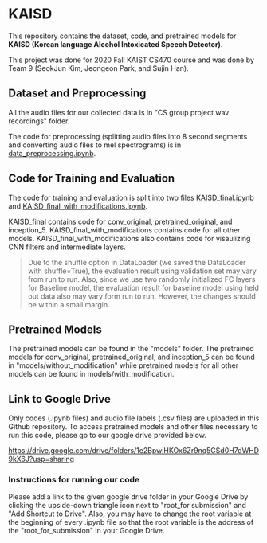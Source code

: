 # KAISD
This repository contains the dataset, code, and pretrained models for **KAISD (Korean language Alcohol Intoxicated Speech Detector)**.

This project was done for 2020 Fall KAIST CS470 course and was done by Team 9 (SeokJun Kim, Jeongeon Park, and Sujin Han).

## Dataset and Preprocessing

All the audio files for our collected data is in "CS group project wav recordings" folder.

The code for preprocessing (splitting audio files into 8 second segments and converting audio files to mel spectrograms) is in [data_preprocessing.ipynb](./data_preprocessing.ipynb).

## Code for Training and Evaluation

The code for training and evaluation is split into two files [KAISD_final.ipynb](./KAISD_final.ipynb) and [KAISD_final_with_modifications.ipynb](./KAISD_final_with_modifications.ipynb). 

KAISD_final contains code for conv_original, pretrained_original, and inception_5.
KAISD_final_with_modifications contains code for all other models.
KAISD_final_with_modifications also contains code for visaulizing CNN filters and intermediate layers.

> Due to the shuffle option in DataLoader (we saved the DataLoader with shuffle=True), the evaluation result using validation set may vary from run to run. Also, since we use two randomly initialized FC layers for Baseline model, the evaluation result for baseline model using held out data also may vary form run to run. However, the changes should be within a small margin.

## Pretrained Models

The pretrained models can be found in the "models" folder. The pretrained models for conv_original, pretrained_original, and inception_5 can be found in "models/without_modification" while pretrained models for all other models can be found in models/with_modification.

## Link to Google Drive

Only codes (.ipynb files) and audio file labels (.csv files) are uploaded in this Github repository. To access pretrained models and other files necessary to run this code, please go to our google drive provided below.

https://drive.google.com/drive/folders/1e2BpwiHKOx6Zr9nq5CSd0H7dWHD9kX6J?usp=sharing

### Instructions for running our code

Please add a link to the given google drive folder in your Google Drive by clicking the upside-down triangle icon next to "root_for submission" and "Add Shortcut to Drive". Also, you may have to change the root variable at the beginning of every .ipynb file so that the root variable is the address of the "root_for_submission" in your Google Drive.  
